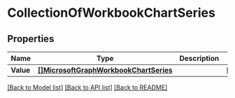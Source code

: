 # CollectionOfWorkbookChartSeries

## Properties

Name | Type | Description | Notes
------------ | ------------- | ------------- | -------------
**Value** | [**[]MicrosoftGraphWorkbookChartSeries**](microsoft.graph.workbookChartSeries.md) |  | [optional] 

[[Back to Model list]](../README.md#documentation-for-models) [[Back to API list]](../README.md#documentation-for-api-endpoints) [[Back to README]](../README.md)



